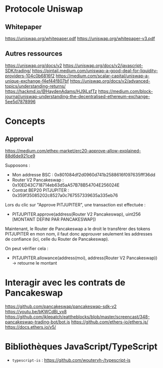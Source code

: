 # Protocole Uniswap

## Whitepaper

https://uniswap.org/whitepaper.pdf
https://uniswap.org/whitepaper-v3.pdf

## Autres ressources

https://uniswap.org/docs/v2
https://uniswap.org/docs/v2/javascript-SDK/trading/
https://pintail.medium.com/uniswap-a-good-deal-for-liquidity-providers-104c0b6816f2
https://medium.com/scalar-capital/uniswap-a-unique-exchange-f4ef44f807bf
https://uniswap.org/docs/v2/advanced-topics/understanding-returns/
https://hackmd.io/@HaydenAdams/HJ9jLsfTz
https://medium.com/block-journal/uniswap-understanding-the-decentralised-ethereum-exchange-5ee5d7878996

# Concepts

## Approval

https://medium.com/ethex-market/erc20-approve-allow-explained-88d6de921ce9

Supposons :
- Mon addresse BSC : 0x801084df2d0960d741b2588616f097635fff36dd
- Router V2 Pancakeswap : 0x10ED43C718714eb63d5aA57B78B54704E256024E
- Contrat BEP20 PITJUPITER : 0x359f35085202c8527a0c767557339635a335eb76

Lors du clic sur "Approve PITJUPITER", une transaction est effectuée :
- PITJUPITER.approve(address(Router V2 Pancakeswap), uint256 [MONTANT DEFINI PAR PANCAKESWAP])

Maintenant, le Router de Pancakeswap a le droit le transférer des tokens PITJUPITER en mon nom, il faut donc approuver seulement les addresses de confiance (ici, celle du Router de Pancakeswap).

On peut vérifier cela :
- PITJUPITER.allowance(address(moi), address(Router V2 Pancakeswap))
-> retourne le montant

# Interagir avec les contrats de Pancakeswap

https://github.com/pancakeswap/pancakeswap-sdk-v2
https://youtu.be/bKWCdBi_vx8
https://github.com/jklepatch/eattheblocks/blob/master/screencast/348-pancakeswap-trading-bot/bot.js
https://github.com/ethers-io/ethers.js/
https://docs.ethers.io/v5/

# Bibliothèques JavaScript/TypeScript

- `typescript-is` : https://github.com/woutervh-/typescript-is
